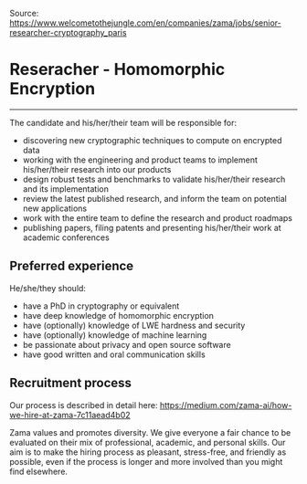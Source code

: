Source: https://www.welcometothejungle.com/en/companies/zama/jobs/senior-researcher-cryptography_paris

# Reseracher - Homomorphic Encryption
---------------

The candidate and his/her/their team will be responsible for:

-   discovering new cryptographic techniques to compute on encrypted data
-   working with the engineering and product teams to implement his/her/their research into our products
-   design robust tests and benchmarks to validate his/her/their research and its implementation
-   review the latest published research, and inform the team on potential new applications
-   work with the entire team to define the research and product roadmaps
-   publishing papers, filing patents and presenting his/her/their work at academic conferences

Preferred experience
--------------------

He/she/they should:

-   have a PhD in cryptography or equivalent
-   have deep knowledge of homomorphic encryption
-   have (optionally) knowledge of LWE hardness and security
-   have (optionally) knowledge of machine learning
-   be passionate about privacy and open source software
-   have good written and oral communication skills

Recruitment process
-------------------

Our process is described in detail here: <https://medium.com/zama-ai/how-we-hire-at-zama-7c11aead4b02>

Zama values and promotes diversity. We give everyone a fair chance to be evaluated on their mix of professional, academic, and personal skills. Our aim is to make the hiring process as pleasant, stress-free, and friendly as possible, even if the process is longer and more involved than you might find elsewhere.